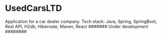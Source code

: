 # UsedCarsLTD
Application for a car dealer company.
Tech stack: Java, Spring, SpringBoot, Rest API, H2db, Hibernate, Maven, React
####### Under development ########
